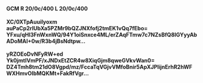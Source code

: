 #### GCM R 20/0c/400 L 20/0c/400
**XC/0XTpAuuilyoxm**<br/>**auPaCp2rlUbXa5PZMr9bQZJNXfofj2tmEK1vQq7fEbo=**<br/>**YFxu/qHl3FnWxnWQ/94Y1oiSnxce4ML/erZAqFTmw7c7NZsBfQ8IGYyyAbADoMAI+0w/R3b4jBsNdtpw...**<br/><br/>
**yRZOEoDvNFyRW+ed**<br/>**Yk0jmtIVmPF/xJNDxEtZCR4w8XiqGjm8qweGVkvWan0=**<br/>**DZ4Tmh8tm21dO8Vgpd/mz/FccaTqVGjvVMfoBnir5ApXJPIijnErhR2hWFWXHmvOIbMQKMt+FakRfVgr...**